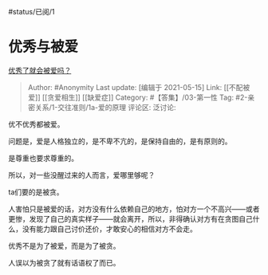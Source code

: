 #status/已阅/1

# 优秀与被爱

[优秀了就会被爱吗？](https://www.zhihu.com/question/359757145/answer/1792051657)

> Author: #Anonymity
> Last update: [编辑于 2021-05-15]
> Link: [[不配被爱]] [[贪爱相生]] [[缺爱症]]
> Category: #【答集】/03-第一性
> Tag: #2-亲密关系/1-交往准则/1a-爱的原理
> 评论区:
> 泛讨论:

优不优秀都被爱。

问题是，爱是人格独立的，是不卑不亢的，是保持自由的，是有原则的。

是尊重也要求尊重的。

所以，对一些没醒过来的人而言，爱哪里够呢？

ta们要的是被贪。

人害怕只是被爱的话，对方没有什么依赖自己的地方，怕对方一个不高兴——或者更惨，发现了自己的真实样子——就会离开，所以，非得确认对方有在贪图自己什么，没有能力跟自己讨价还价，才敢安心的相信对方不会走。

优秀不是为了被爱，而是为了被贪。

人误以为被贪了就有话语权了而已。
